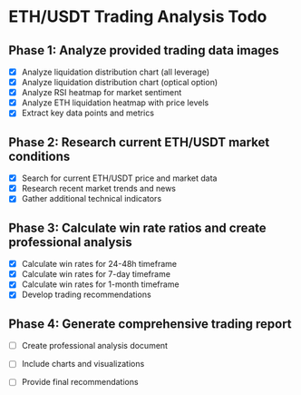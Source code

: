 # ETH/USDT Trading Analysis Todo

## Phase 1: Analyze provided trading data images
- [x] Analyze liquidation distribution chart (all leverage)
- [x] Analyze liquidation distribution chart (optical option)
- [x] Analyze RSI heatmap for market sentiment
- [x] Analyze ETH liquidation heatmap with price levels
- [x] Extract key data points and metrics

## Phase 2: Research current ETH/USDT market conditions
- [x] Search for current ETH/USDT price and market data
- [x] Research recent market trends and news
- [x] Gather additional technical indicators

## Phase 3: Calculate win rate ratios and create professional analysis
- [x] Calculate win rates for 24-48h timeframe
- [x] Calculate win rates for 7-day timeframe
- [x] Calculate win rates for 1-month timeframe
- [x] Develop trading recommendations

## Phase 4: Generate comprehensive trading report
- [ ] Create professional analysis document
- [ ] Include charts and visualizations
- [ ] Provide final recommendations

